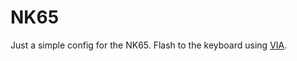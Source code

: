 # NK65
Just a simple config for the NK65. Flash to the keyboard using [VIA](https://caniusevia.com/).